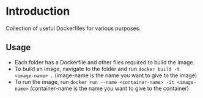 # Introduction

Collection of useful Dockerfiles for various purposes.

## Usage

- Each folder has a Dockerfile and other files required to build the image.
- To build an image, navigate to the folder and run `docker build -t <image-name> .` (image-name is the name you want to give to the image)
- To run the image, run `docker run --name <container-name> -it <image-name>` (container-name is the name you want to give to the container)
